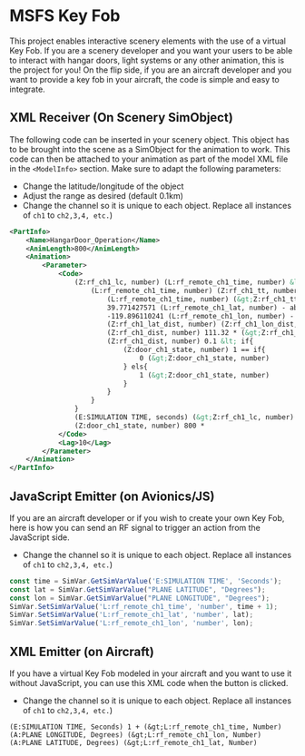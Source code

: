 # MSFS Key Fob
This project enables interactive scenery elements with the use of a virtual Key Fob. If you are a scenery developer and you want your users to be able to interact with hangar doors, light systems or any other animation, this is the project for you!
On the flip side, if you are an aircraft developer and you want to provide a key fob in your aircraft, the code is simple and easy to integrate.

## XML Receiver (On Scenery SimObject)
The following code can be inserted in your scenery object. This object has to be brought into the scene as a SimObject for the animation to work. This code can then be attached to your animation as part of the model XML file in the ``<ModelInfo>`` section. Make sure to adapt the following parameters: 
- Change the latitude/longitude of the object
- Adjust the range as desired (default 0.1km)
- Change the channel so it is unique to each object. Replace all instances of ``ch1`` to ``ch2,3,4, etc.``)
```xml
<PartInfo>
	<Name>HangarDoor_Operation</Name>
	<AnimLength>800</AnimLength>
	<Animation>
		<Parameter>
			<Code>
				(Z:rf_ch1_lc, number) (L:rf_remote_ch1_time, number) &lt; if{
					(L:rf_remote_ch1_time, number) (Z:rf_ch1_tt, number) != if{
						(L:rf_remote_ch1_time, number) (&gt;Z:rf_ch1_tt, number)
						39.771427571 (L:rf_remote_ch1_lat, number) - abs (&gt;Z:rf_ch1_lat_dist, number)
						-119.896110241 (L:rf_remote_ch1_lon, number) - abs (&gt;Z:rf_ch1_lon_dist, number)
						(Z:rf_ch1_lat_dist, number) (Z:rf_ch1_lon_dist, number) + (&gt;Z:rf_ch1_dist, number)
						(Z:rf_ch1_dist, number) 111.32 * (&gt;Z:rf_ch1_dist, number)
						(Z:rf_ch1_dist, number) 0.1 &lt; if{
							(Z:door_ch1_state, number) 1 == if{
								0 (&gt;Z:door_ch1_state, number)
							} els{
								1 (&gt;Z:door_ch1_state, number)
							}
						}
					}
				}
				(E:SIMULATION TIME, seconds) (&gt;Z:rf_ch1_lc, number)
				(Z:door_ch1_state, number) 800 *
			</Code>
			<Lag>10</Lag>
		</Parameter>
	</Animation>
</PartInfo>
```

## JavaScript Emitter (on Avionics/JS)
If you are an aircraft developer or if you wish to create your own Key Fob, here is how you can send an RF signal to trigger an action from the JavaScript side.
- Change the channel so it is unique to each object. Replace all instances of ``ch1`` to ``ch2,3,4, etc.``)
```js
const time = SimVar.GetSimVarValue('E:SIMULATION TIME', 'Seconds');
const lat = SimVar.GetSimVarValue("PLANE LATITUDE", "Degrees");
const lon = SimVar.GetSimVarValue("PLANE LONGITUDE", "Degrees");
SimVar.SetSimVarValue('L:rf_remote_ch1_time', 'number', time + 1);
SimVar.SetSimVarValue('L:rf_remote_ch1_lat', 'number', lat);
SimVar.SetSimVarValue('L:rf_remote_ch1_lon', 'number', lon);
```

## XML Emitter (on Aircraft)
If you have a virtual Key Fob modeled in your aircraft and you want to use it without JavaScript, you can use this XML code when the button is clicked.
- Change the channel so it is unique to each object. Replace all instances of ``ch1`` to ``ch2,3,4, etc.``)
```rpn
(E:SIMULATION TIME, Seconds) 1 + (&gt;L:rf_remote_ch1_time, Number)
(A:PLANE LONGITUDE, Degrees) (&gt;L:rf_remote_ch1_lon, Number)
(A:PLANE LATITUDE, Degrees) (&gt;L:rf_remote_ch1_lat, Number)
```
